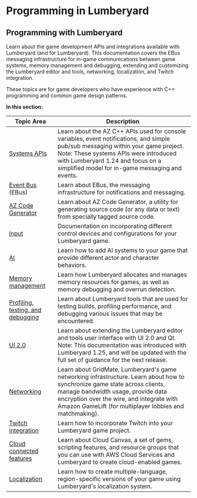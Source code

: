 # Programming in Lumberyard<a name="programming-intro"></a>

## Programming with Lumberyard<a name="ly-programming-intro"></a>

Learn about the game development APIs and integrations available with Lumberyard \(and for Lumberyard\)\. This documentation covers the EBus messaging infrastructure for in\-game communications between game systems, memory management and debugging, extending and customizing the Lumberyard editor and tools, networking, localization, and Twitch integration\.

These topics are for game developers who have experience with C\+\+ programming and common game design patterns\.


**In this section:**  

| Topic Area | Description | 
| --- | --- | 
| [Systems APIs](systems-intro.md) | Learn about the AZ C\+\+ APIs used for console variables, event notifications, and simple pub/sub messaging within your game project\. Note: These systems APIs were introduced with Lumberyard 1\.24 and focus on a simplified model for in\-game messaging and events\. | 
| [Event Bus](ebus-intro.md) \(EBus\) | Learn about EBus, the messaging infrastructure for notifications and messaging\.  | 
| [AZ Code Generator](az-code-gen-intro.md) | Learn about AZ Code Generator, a utility for generating source code \(or any data or text\) from specially tagged source code\. | 
| [Input](input-intro.md) | Documentation on incorporating different control devices and configurations for your Lumberyard game\. | 
| [AI](ai-intro.md) | Learn how to add AI systems to your game that provide different actor and character behaviors\. | 
| [Memory management](memory-allocators.md) | Learn how Lumberyard allocates and manages memory resources for games, as well as memory debugging and overrun detection\. | 
| [Profiling, testing, and debugging](testing-debugging-intro.md) | Learn about Lumberyard tools that are used for testing builds, profiling performance, and debugging various issues that may be encountered\. | 
|  [UI 2\.0](ui20.md) | Learn about extending the Lumberyard editor and tools user interface with UI 2\.0 and Qt\. Note: This documentation was introduced with Lumberyard 1\.25, and will be updated with the full set of guidance for the next release\. | 
| [Networking](network-intro.md) | Learn about GridMate, Lumberyard's game networking infrastructure\. Learn about how to synchronize game state across clients, manage bandwidth usage, provide data encryption over the wire, and integrate with Amazon GameLift \(for multiplayer lobbies and matchmaking\)\. | 
| [Twitch integration](twitch-intro.md) | Learn how to incorporate Twitch into your Lumberyard game project\. | 
| [Cloud connected features](cloud-canvas-intro.md) | Learn about Cloud Canvas, a set of gems, scripting features, and resource groups that you can use with AWS Cloud Services and Lumberyard to create cloud\-enabled games\. | 
| [Localization](localization-intro.md) | Learn how to create multiple\-language, region\-specific versions of your game using Lumberyard's localization system\. | 